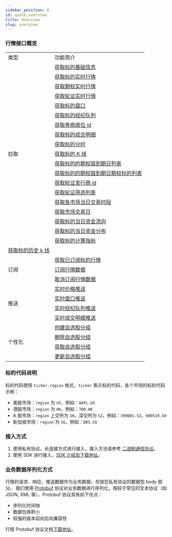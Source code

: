 ```yaml
---
sidebar_position: 0
id: quote_overview
title: Overview
slug: overview
---
```


### 行情接口概览

<table>
    <tr>
        <td>类型</td>
        <td>功能简介</td>
    </tr>
    <tr>
        <td rowspan="19">拉取</td>
        <td><a href="./pull/static">获取标的基础信息</a></td>
    </tr>
    <tr>
        <td><a href="./pull/quote">获取标的实时行情</a></td>
    </tr>
    <tr>
        <td><a href="./pull/option-quote">获取期权实时行情</a></td>
    </tr>
    <tr>
        <td><a href="./pull/warrant-quote">获取轮证实时行情</a></td>
    </tr>
    <tr>
        <td><a href="./pull/depth">获取标的盘口</a></td>
    </tr>
    <tr>
        <td><a href="./pull/brokers">获取标的经纪队列</a></td>
    </tr>
    <tr>
        <td><a href="./pull/broker-ids">获取券商席位 id</a></td>
    </tr>
    <tr>
        <td><a href="./pull/trade">获取标的成交明细</a></td>
    </tr>
    <tr>
        <td><a href="./pull/intraday">获取标的分时</a></td>
    </tr>
    <tr>
        <td><a href="./pull/candlestick">获取标的 K 线</a></td>
    </tr>
    <tr>
        <td><a href="./pull/optionchain-date">获取标的的期权链到期日列表</a></td>
    </tr>
    <tr>
        <td><a href="./pull/optionchain-date-strike">获取标的的期权链到期日期权标的列表</a></td>
    </tr>
    <tr>
        <td><a href="./pull/issuer">获取轮证发行商 id</a></td>
    </tr>
    <tr>
        <td><a href="./pull/warrant-filter">获取轮证筛选列表</a></td>
    </tr>
    <tr>
        <td><a href="./pull/trade-session">获取各市场当日交易时段</a></td>
    </tr>
    <tr>
        <td><a href="./pull/trade-day">获取市场交易日</a></td>
    </tr>
    <tr>
        <td><a href="./pull/capital-flow-intraday">获取标的当日资金流向</a></td>
    </tr>
    <tr>
        <td><a href="./pull/capital-distribution">获取标的当日资金分布</a></td>
    </tr>
    <tr>
        <td><a href="./pull/calc-index">获取标的计算指标</a></td>
    </tr>
    <tr>
        <td><a href="./pull/history-candlestick">获取标的历史 k 线</a></td>
    </tr>
    <tr>
        <td rowspan="3">订阅</td>
        <td><a href="./subscribe/subscription">获取已订阅标的行情</a></td>
    </tr>
    <tr>
        <td><a href="./subscribe/subscribe">订阅行情数据</a></td>
    </tr>
    <tr>
        <td><a href="./subscribe/unsubscribe">取消订阅行情数据</a></td>
    </tr>
    <tr>
        <td rowspan="4">推送</td>
        <td><a href="./push/quote">实时价格推送</a></td>
    </tr>
    <tr>
        <td><a href="./push/depth">实时盘口推送</a></td>
    </tr>
    <tr>
        <td><a href="./push/broker">实时经纪队列推送</a></td>
    </tr>
    <tr>
        <td><a href="./push/trade">实时成交明细推送</a></td>
    </tr>
    <tr>
        <td rowspan="4">个性化</td>
        <td><a href="./individual/watchlist_create_group">创建自选股分组</a></td>
    </tr>
    <tr>
        <td><a href="./individual/watchlist_delete_group">删除自选股分组</a></td>
    </tr>
    <tr>
        <td><a href="./individual/watchlist_groups">获取自选股分组</a></td>
    </tr>
    <tr>
        <td><a href="./individual/watchlist_update_group">更新自选股分组</a></td>
    </tr>
</table>

### 标的代码说明

标的代码使用 `ticker.region` 格式，`ticker` 表示标的代码，各个市场的标的代码示例：

- 美股市场：`region` 为 `US`，例如：`AAPL.US`
- 港股市场：`region` 为 `HK`，例如：`700.HK`
- A 股市场：`region` 上交所为 `SH`，深交所为 `SZ`，例如：`399001.SZ`，`600519.SH`
- 新加坡市场：`region` 为 `SG`，例如：`D05.SG`

### 接入方式

1. 使用私有协议，长连接方式进行接入，接入方法请参考 <a href="../socket/protocol/overview" target="_blank">二进制通信协议</a>。
2. 使用 SDK 进行接入，[SDK 介绍及下载地址](https://open.longportapp.com/sdk)。

### 业务数据序列化方式

行情的请求、响应、推送数据作为业务数据，存放在私有协议的数据包 body 部分。
我们使用 [Protobuf](https://developers.google.cn/protocol-buffers) 协议对业务数据进行序列化，相较于常见的文本协议（如 JSON, XML 等），Protobuf 协议具有如下优点：

- 序列化时间快
- 数据包体积小
- 较强的版本前向后向兼容性

行情 Protobuf 协议文档[下载地址](https://github.com/longbridgeapp/openapi-protobufs/blob/main/quote/api.proto)。
